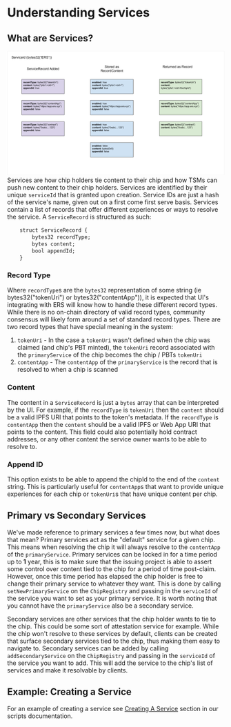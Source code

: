 # Understanding Services

## What are Services?
![services](../../../public/services.png)
Services are how chip holders tie content to their chip and how TSMs can push new content to their chip holders. Services are identified by their unique `serviceId` that is granted upon creation. Service IDs are just a hash of the service's name, given out on a first come first serve basis. Services contain a list of records that offer different experiences or ways to resolve the service. A `ServiceRecord` is structured as such:
```
    struct ServiceRecord {
        bytes32 recordType;
        bytes content;
        bool appendId;
    }
``` 
### Record Type
Where `recordType`s are the `bytes32` representation of some string (ie bytes32("tokenUri") or bytes32("contentApp")), it is expected that UI's integrating with ERS will know how to handle these different record types. While there is no on-chain directory of valid record types, community consensus will likely form around a set of standard record types. There are two record types that have special meaning in the system:
1. `tokenUri` - In the case a `tokenUri` wasn't defined when the chip was claimed (and chip's PBT minted), the `tokenUri` record associated with the `primaryService` of the chip becomes the chip / PBTs `tokenUri`
2. `contentApp` - The `contentApp` of the `primaryService` is the record that is resolved to when a chip is scanned

### Content
The content in a `ServiceRecord` is just a `bytes` array that can be interpreted by the UI. For example, if the `recordType` is `tokenUri` then the `content` should be a valid IPFS URI that points to the token's metadata. If the `recordType` is `contentApp` then the `content` should be a valid IPFS or Web App URI that points to the content. This field could also potentially hold contract addresses, or any other content the service owner wants to be able to resolve to.

### Append ID
This option exists to be able to append the chipId to the end of the `content` string. This is particularly useful for `contentApp`s that want to provide unique experiences for each chip or `tokenUri`s that have unique content per chip.

## Primary vs Secondary Services
We've made reference to primary services a few times now, but what does that mean? Primary services act as the "default" service for a given chip. This means when resolving the chip it will always resolve to the `contentApp` of the `primaryService`. Primary services can be locked in for a time period up to __1__ year, this is to make sure that the issuing project is able to assert some control over content tied to the chip for a period of time post-claim. However, once this time period has elapsed the chip holder is free to change their primary service to whatever they want. This is done by calling `setNewPrimaryService` on the `ChipRegistry` and passing in the `serviceId` of the service you want to set as your primary service. It is worth noting that you cannot have the `primaryService` also be a secondary service.

Secondary services are other services that the chip holder wants to tie to the chip. This could be some sort of attestation service for example. While the chip won't resolve to these services by default, clients can be created that surface secondary services tied to the chip, thus making them easy to navigate to. Secondary services can be added by calling `addSecondaryService` on the `ChipRegistry` and passing in the `serviceId` of the service you want to add. This will add the service to the chip's list of services and make it resolvable by clients.

## Example: Creating a Service
For an example of creating a service see [Creating A Service](../../scripts/create-service.md) section in our scripts documentation.
